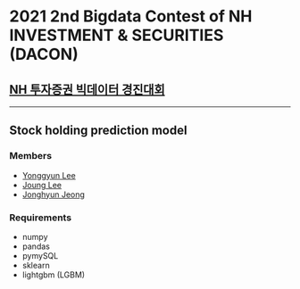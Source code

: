 # 2021 2nd Bigdata Contest of NH INVESTMENT & SECURITIES (DACON)

## [NH 투자증권 빅데이터 경진대회](https://dacon.io/competitions/official/235798/overview/description)

---

## Stock holding prediction model

### Members
* [Yonggyun Lee](https://github.com/sktEjrtkd)
* [Joung Lee](https://github.com/fhqlatm)
* [Jonghyun Jeong](https://github.com/RastabanJ)

### Requirements
* numpy
* pandas
* pymySQL
* sklearn
* lightgbm (LGBM)
